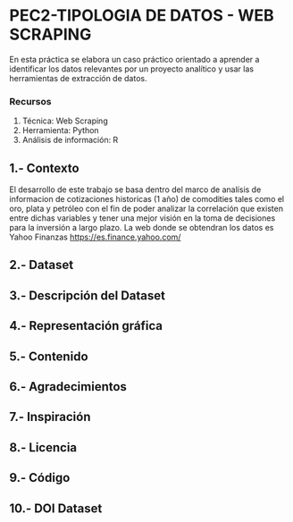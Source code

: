 # PEC2-TIPOLOGIA DE DATOS - WEB SCRAPING

En esta práctica se elabora un caso práctico orientado a aprender a identificar los datos relevantes por un proyecto analítico y usar las herramientas de extracción de datos.

### Recursos
1. Técnica: Web Scraping
2. Herramienta: Python
3. Análisis de información: R

## 1.- Contexto
El desarrollo de este trabajo se basa dentro del marco de analísis de informacion de cotizaciones historicas (1 año) de comodities tales como el oro, plata y petróleo con el fin de poder analizar la correlación que existen entre dichas variables y tener una mejor visión en la toma de decisiones para la inversión a largo plazo. La web donde se obtendran los datos es Yahoo Finanzas https://es.finance.yahoo.com/

## 2.- Dataset

## 3.- Descripción del Dataset

## 4.- Representación gráfica

## 5.- Contenido

## 6.- Agradecimientos

## 7.- Inspiración

## 8.- Licencia

## 9.- Código

## 10.- DOI Dataset

